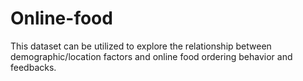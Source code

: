 # Online-food
This dataset can be utilized to explore the relationship between demographic/location factors and online food ordering behavior and feedbacks.
